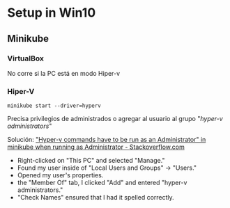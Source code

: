 # Setup in Win10

## Minikube

### VirtualBox
No corre si la PC está en modo Hiper-v

### Hiper-V
```
minikube start --driver=hyperv
```
Precisa privilegios de administrados o agregar al usuario al grupo "_hyper-v administrators_"

Solución:
["Hyper-v commands have to be run as an Administrator" in minikube when running as Administrator - Stackoverflow.com](https://stackoverflow.com/questions/64209557/hyper-v-commands-have-to-be-run-as-an-administrator-in-minikube-when-running-a)
- Right-clicked on "This PC" and selected "Manage."
- Found my user inside of "Local Users and Groups" -> "Users."
- Opened my user's properties.
-  the "Member Of" tab, I clicked "Add" and entered "hyper-v administrators."
- "Check Names" ensured that I had it spelled correctly.


